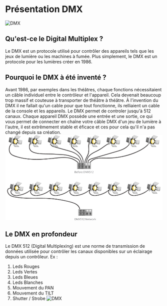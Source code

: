 # Présentation DMX
![DMX](2021-11-18-23-10-42.gif)



## Qu'est-ce le Digital Multiplex ?
Le DMX est un protocole utilisé pour contrôler des appareils tels que les jeux de lumière ou les machines à fumée. Plus simplement, le DMX est un protocole pour les lumières créer en 1986.

## Pourquoi le DMX à été inventé ?
Avant 1986, par exemples dans les théâtres, chaque fonctions nécessitaient un câble individuel entre le contrôleur et l'appareil. Cela devenait beaucoup trop massif et couteuse à transporter de théâtre à théâtre. À l'invention du DMX il ne fallait qu'un cable pour que tout fonctionne, ils relliaient un cable de la console et les appareils. Le DMX permet de controler jusqu'à 512 canaux. Chaque appareil DMX possède une entrée et une sortie, ce qui vous permet de connecter en chaîne votre câble DMX d'un jeu de lumière à l'autre, il est extrêmement stable et éficace et ces pour cela qu'il n'a pas changé depuis sa création.
![DMX](dmx-diagram1.png)

## Le DMX en profondeur
 Le DMX 512 (Digital Multiplexing) est une norme de transmission de données utilisée pour contrôler les canaux disponibles sur un éclairage depuis un contrôleur. 
 Ex : 
1. Leds Rouges
2. Leds Vertes
3. Leds Bleues
4. Leds Blanches
5. Mouvement du PAN
6. Mouvement du TILT
7. 	Shutter / Strobe
![DMX](https://user-images.githubusercontent.com/93773413/142564627-0a3efcfc-6238-45a0-9ca0-97e29d090c16.png)
